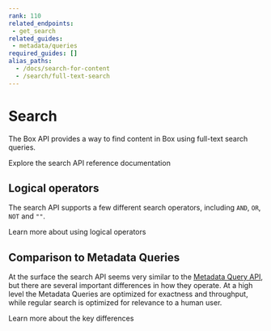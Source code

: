 ```yaml
---
rank: 110
related_endpoints:
 - get_search
related_guides:
 - metadata/queries
required_guides: []
alias_paths: 
  - /docs/search-for-content
  - /search/full-text-search
---
```


# Search

The Box API provides a way to find content in Box using
full-text search queries. 

<Sample id='get_search' />

<CTA to='e://get_search'>
  Explore the search API reference documentation
</CTA>

## Logical operators

The search API supports a few different search operators, including
`AND`, `OR`, `NOT` and `""`.

<CTA to='g://search/logical-operators'>
  Learn more about using logical operators
</CTA>

## Comparison to Metadata Queries

At the surface the search API seems very similar
to the [Metadata Query API][mdq], but there are several important differences
in how they operate. At a high level the Metadata Queries are
optimized for exactness and throughput, while regular search is optimized 
for relevance to a human user.

<CTA to='g://metadata/queries/comparison'>
  Learn more about the key differences
</CTA>

[mdq]: g://metadata/queries
